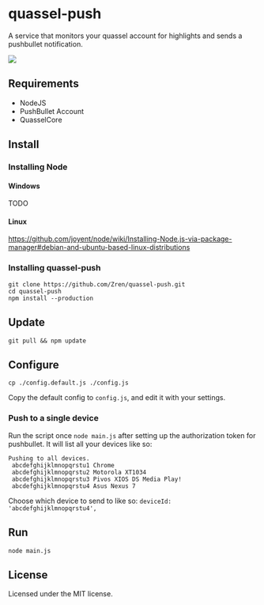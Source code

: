 # quassel-push

A service that monitors your quassel account for highlights and sends a pushbullet notification.

![](http://i.imgur.com/H4qcmr8.png)

## Requirements
* NodeJS
* PushBullet Account
* QuasselCore


## Install

### Installing Node

#### Windows

TODO

#### Linux

https://github.com/joyent/node/wiki/Installing-Node.js-via-package-manager#debian-and-ubuntu-based-linux-distributions

### Installing quassel-push
```
git clone https://github.com/Zren/quassel-push.git
cd quassel-push
npm install --production
```

## Update
```
git pull && npm update
```

## Configure

```
cp ./config.default.js ./config.js
```

Copy the default config to `config.js`, and edit it with your settings.

### Push to a single device

Run the script once `node main.js` after setting up the authorization token for pushbullet. It will list all your devices like so:

```
Pushing to all devices.
 abcdefghijklmnopqrstu1 Chrome
 abcdefghijklmnopqrstu2 Motorola XT1034
 abcdefghijklmnopqrstu3 Pivos XIOS DS Media Play!
 abcdefghijklmnopqrstu4 Asus Nexus 7
```

Choose which device to send to like so: `deviceId: 'abcdefghijklmnopqrstu4',`

## Run
```
node main.js
```

## License
Licensed under the MIT license.
